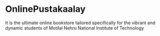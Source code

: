 # OnlinePustakaalay
It is the ultimate online bookstore tailored specifically for the vibrant and dynamic students of Motilal Nehru National Institute of Technology

